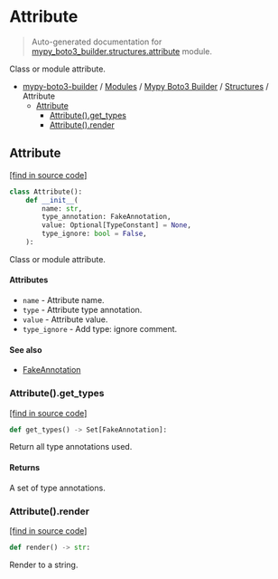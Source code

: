 # Attribute

> Auto-generated documentation for [mypy_boto3_builder.structures.attribute](https://github.com/vemel/mypy_boto3_builder/blob/master/mypy_boto3_builder/structures/attribute.py) module.

Class or module attribute.

- [mypy-boto3-builder](../../README.md#mypy_boto3_builder) / [Modules](../../MODULES.md#mypy-boto3-builder-modules) / [Mypy Boto3 Builder](../index.md#mypy-boto3-builder) / [Structures](index.md#structures) / Attribute
    - [Attribute](#attribute)
        - [Attribute().get_types](#attributeget_types)
        - [Attribute().render](#attributerender)

## Attribute

[[find in source code]](https://github.com/vemel/mypy_boto3_builder/blob/master/mypy_boto3_builder/structures/attribute.py#L10)

```python
class Attribute():
    def __init__(
        name: str,
        type_annotation: FakeAnnotation,
        value: Optional[TypeConstant] = None,
        type_ignore: bool = False,
    ):
```

Class or module attribute.

#### Attributes

- `name` - Attribute name.
- `type` - Attribute type annotation.
- `value` - Attribute value.
- `type_ignore` - Add type: ignore comment.

#### See also

- [FakeAnnotation](../type_annotations/fake_annotation.md#fakeannotation)

### Attribute().get_types

[[find in source code]](https://github.com/vemel/mypy_boto3_builder/blob/master/mypy_boto3_builder/structures/attribute.py#L33)

```python
def get_types() -> Set[FakeAnnotation]:
```

Return all type annotations used.

#### Returns

A set of type annotations.

### Attribute().render

[[find in source code]](https://github.com/vemel/mypy_boto3_builder/blob/master/mypy_boto3_builder/structures/attribute.py#L42)

```python
def render() -> str:
```

Render to a string.
